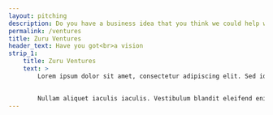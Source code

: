 ```yaml
---
layout: pitching
description: Do you have a business idea that you think we could help with? Get in touch
permalink: /ventures
title: Zuru Ventures
header_text: Have you got<br>a vision
strip_1:
    title: Zuru Ventures
    text: >
        Lorem ipsum dolor sit amet, consectetur adipiscing elit. Sed id ante sapien. Nulla consequat nibh tellus, quis consequat nisl varius a. Suspendisse rutrum ornare diam, sit amet cursus leo gravida a. Cras at ligula pharetra urna aliquam aliquam. Fusce lectus nulla, gravida nec ante non, vehicula suscipit nisl. Pellentesque cursus velit ut urna ornare laoreet non ac ex. Aliquam sed mattis enim. Proin id pretium ligula, in egestas lectus. Suspendisse et mi velit. Aenean rutrum nisi turpis. Nam ultricies felis vitae lorem sagittis pharetra. Donec congue lacus sapien, id porttitor augue mattis id. Donec ut volutpat dolor.

        
        Nullam aliquet iaculis iaculis. Vestibulum blandit eleifend enim et fringilla. Donec at aliquet mi, in rhoncus augue. In dapibus dolor neque. Nam porta lectus eget sapien dictum volutpat. Donec tristique tempus augue, a porttitor lorem pharetra sit amet. Ut elementum metus in felis aliquam, vitae placerat lectus iaculis. Mauris vehicula nisi lectus, at faucibus leo suscipit ut. Donec ut nunc ligula. Nullam vitae nisl at arcu feugiat ultricies nec quis arcu. Proin faucibus odio non mauris faucibus placerat. Donec nec turpis ut magna auctor vehicula. Suspendisse vitae justo vel urna faucibus euismod in sed odio. Nam vestibulum nunc nec nulla tincidunt, et rutrum justo gravida. Cras finibus, lectus et mollis dignissim, urna nisi porttitor lacus, quis consequat leo nibh at mauris.
---
```

